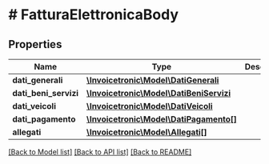 # # FatturaElettronicaBody

## Properties

Name | Type | Description | Notes
------------ | ------------- | ------------- | -------------
**dati_generali** | [**\Invoicetronic\Model\DatiGenerali**](DatiGenerali.md) |  | [optional]
**dati_beni_servizi** | [**\Invoicetronic\Model\DatiBeniServizi**](DatiBeniServizi.md) |  | [optional]
**dati_veicoli** | [**\Invoicetronic\Model\DatiVeicoli**](DatiVeicoli.md) |  | [optional]
**dati_pagamento** | [**\Invoicetronic\Model\DatiPagamento[]**](DatiPagamento.md) |  | [optional]
**allegati** | [**\Invoicetronic\Model\Allegati[]**](Allegati.md) |  | [optional]

[[Back to Model list]](../../README.md#models) [[Back to API list]](../../README.md#endpoints) [[Back to README]](../../README.md)
